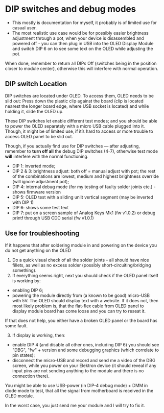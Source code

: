 # DIP switches and debug modes

- This mostly is documentation for myself, it probably is of limited use for
  casual user.
- The most realistic use case would be for possibly easier brightness adjustment
  through a pot, when your device is disassembled and powered off - you can then
  plug in USB into the OLED Display Module and switch DIP 6 on to see
  some text on the OLED while adjusting the pot.

When done, remember to return all DIPs Off (switches being in the position closer to module center),
otherwise this will interfere with normal operation.

## DIP switch Location

DIP switches are located under OLED. To access them, OLED needs to be slid out:
Press down the plastic clip against the board (clip is located nearest the longer board edge,
where USB socket is located) and while holding it, slide the OLED up.

These DIP switches let enable different test modes; and you should be able to power the OLED separately with a micro USB cable plugged into it. Though, it might be of limited use, if it’s hard to access or more trouble to access OLED panel to be slid out.

Though, if you actually find use for DIP switches — after adjusting, remember to **turn off all** the debug DIP switches (4-7), otherwise test mode **will** interfere with the normal functioning.

- DIP 1: inverted mode;
- DIP 2 & 3: brightness adjust: both off = manual adjust with pot; the rest of the combinations are lowest, medium and highest brightness override (will ignore adjustment pot);
- DIP 4: internal debug mode (for my testing of faulty solder joints etc.) - shows firmware version
- DIP 5: OLED test with a sliding unlit vertical segment (may be inverted with DIP 1)
- DIP 6: shows some test text
- DIP 7: put on a screen sample of Analog Keys Mk1 (fw v1.0.2) or debug printf through USB CDC serial (fw v1.0.1)

## Use for troubleshooting

If it happens that after soldering module in and powering on the device you do not
get anything on the OLED

1. Do a quick visual check of all the solder joints - all should have nice
   fillets, as well as no excess solder (possibly short-circuiting/bridging something).
2. If everything seems right, next you should check if the OLED panel itself is working by:

- enabling DIP 6;
- powering the module directly from (a known to be good) micro-USB with 5V.
  The OLED should display text with a website.
  If it does not, then most likely problem is, that the flat-flex cable from OLED
  panel to display module board has come loose and you can try to reseat it.

If that does not help, you either have a broken OLED panel or the board
has some fault.

3. If display is working, then:

- enable DIP 4 (and disable all other ones, including DIP 6) you should see
  "DBG", "fw" + version and some debugging graphics (which correlate to pin
  states);
- disconnect the micro-USB and record and send me a video of the DBG screen, while you power on your
  Elektron device (it should reveal if any input pins are not sending anything
  to the module and there is no connection there).

You might be able to use USB-power (in DIP-4 debug mode) + DMM in diode mode to
test, that all the signal from motherboard is received in the OLED module.

In the worst case, you just send me your module and I will try to fix it.
